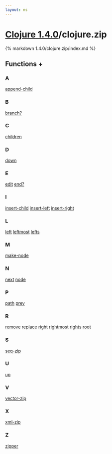 ```yaml
---
layout: ns
---
```

# [Clojure 1.4.0](../)/clojure.zip

{% markdown 1.4.0/clojure.zip/index.md %}





## Functions <a id="ff">+</a>

<div id="fns" markdown="1">

### A
[append-child](./append_DASH_child/)

### B
[branch?](./branch_QMARK/)

### C
[children](./children/)

### D
[down](./down/)

### E
[edit](./edit/)
[end?](./end_QMARK/)

### I
[insert-child](./insert_DASH_child/)
[insert-left](./insert_DASH_left/)
[insert-right](./insert_DASH_right/)

### L
[left](./left/)
[leftmost](./leftmost/)
[lefts](./lefts/)

### M
[make-node](./make_DASH_node/)

### N
[next](./next/)
[node](./node/)

### P
[path](./path/)
[prev](./prev/)

### R
[remove](./remove/)
[replace](./replace/)
[right](./right/)
[rightmost](./rightmost/)
[rights](./rights/)
[root](./root/)

### S
[seq-zip](./seq_DASH_zip/)

### U
[up](./up/)

### V
[vector-zip](./vector_DASH_zip/)

### X
[xml-zip](./xml_DASH_zip/)

### Z
[zipper](./zipper/)

</div>


